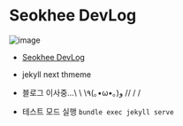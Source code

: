 # Seokhee DevLog
![image](https://user-images.githubusercontent.com/86893209/208117575-c29bd48a-eea9-4d08-92d4-49369f7451e4.png)
- [Seokhee DevLog](https://seokhee516.github.io/)
- jekyll next thmeme

- 블로그 이사중...\ \ \\٩(｡•ω•｡)و // / /
 - 테스트 모드 실행 `bundle exec jekyll serve`

